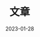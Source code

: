 ---
title: '文章'
url: "archives"
date: 2023-01-28
layout: archives
menu:
  main:
    name: "文章"
    weight: 7
---